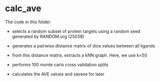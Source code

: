# calc_ave

The code in this folder:

- selects a random subset of protein targets using a random seed generated by RANDOM.org (25038)
- generates a pairwise distance matrix of dice values between all ligands
- from this distance matrix, extracts a kNN graph. Here, we use k=50

- performs 100 monte carlo cross validation splits
- calculates the AVE values and savese for later
